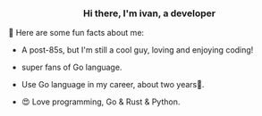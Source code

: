 <h3 align="center">Hi there, I'm ivan, a developer  </h3>
  
🔫 Here are some fun facts about me:

- A post-85s, but I'm still a cool guy, loving and enjoying coding!

- super fans of Go language.

- Use Go language in my career, about two years🤣.

- 😍 Love programming, Go & Rust & Python.

<!---
yicixin/yicixin is a ✨ special ✨ repository because its `README.md` (this file) appears on your GitHub profile.
You can click the Preview link to take a look at your changes.
--->
